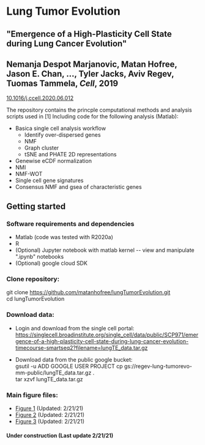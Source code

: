 # Lung Tumor Evolution 
## "Emergence of a High-Plasticity Cell State during Lung Cancer Evolution"<br/>
## Nemanja Despot Marjanovic, Matan Hofree, Jason E. Chan, ..., Tyler Jacks, Aviv Regev, Tuomas Tammela, _Cell_, 2019<br/>
[10.1016/j.ccell.2020.06.012](https://doi.org/10.1016/j.ccell.2020.06.012)

The repository contains the princple computational methods and analysis scripts used in [1] 
Including code for the following analysis (Matlab):
* Basica single cell analysis workflow
    * Identify over-dispersed genes
    * NMF 
    * Graph cluster
    * tSNE and PHATE 2D representations   
* Genewise eCDF normalization
* NMI 
* NMF-WOT
* Single cell gene signatures 
* Consensus NMF and gsea of characteristic genes 

## Getting started
### Software requirements and dependencies 
* Matlab (code was tested with R2020a)
* R
* (Optional) Jupyter notebook with matlab kernel -- view and manipulate ".ipynb" notebooks
* (Optional) google cloud SDK

### Clone repository:
git clone https://github.com/matanhofree/lungTumorEvolution.git  
cd lungTumorEvolution  

### Download data:
* Login and download from the single cell portal:<br/>
https://singlecell.broadinstitute.org/single_cell/data/public/SCP971/emergence-of-a-high-plasticity-cell-state-during-lung-cancer-evolution-timecourse-smartseq2?filename=lungTE_data.tar.gz

* Download data from the public google bucket:<br/>
gsutil -u ADD GOOGLE USER PROJECT cp gs://regev-lung-tumorevo-mm-public/lungTE_data.tar.gz .<br/>
tar xzvf lungTE_data.tar.gz<br/>

### Main figure files:
* [Figure 1](https://github.com/matanhofree/lungTumorEvolution/blob/master/output/lung_tumor_evolution_Figure_1.ipynb) (Updated: 2/21/21)
* [Figure 2](https://github.com/matanhofree/lungTumorEvolution/blob/master/output/lung_tumor_evolution_Figure_2.ipynb) (Updated: 2/21/21)
* [Figure 3](https://github.com/matanhofree/lungTumorEvolution/blob/master/output/lung_tumor_evolution_Figure_3.ipynb) (Updated: 2/21/21)

#### Under construction (Last update 2/21/21)
